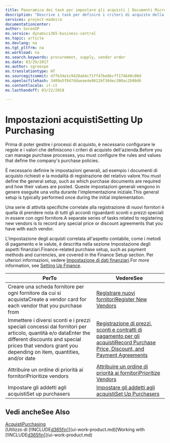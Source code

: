 ```yaml
---
title: Panoramica dei task per impostare gli acquisti | Documenti Microsoft
description: "Descrive i task per definire i criteri di acquisto della società e impostare i processi di acquisto."
services: project-madeira
documentationcenter: 
author: SorenGP
ms.service: dynamics365-business-central
ms.topic: article
ms.devlang: na
ms.tgt_pltfrm: na
ms.workload: na
ms.search.keywords: procurement, supply, vendor order
ms.date: 03/29/2017
ms.author: sgroespe
ms.translationtype: HT
ms.sourcegitcommit: d7fb34e1c9428a64c71ff47be8bcff174649c00d
ms.openlocfilehash: 3409a5f847ddaeae4e96126f364ec300ac2b90d6
ms.contentlocale: it-it
ms.lasthandoff: 03/22/2018

---
```

# <a name="setting-up-purchasing"></a><span data-ttu-id="09bfa-103">Impostazioni acquisti</span><span class="sxs-lookup"><span data-stu-id="09bfa-103">Setting Up Purchasing</span></span>
<span data-ttu-id="09bfa-104">Prima di poter gestire i processi di acquisto, è necessario configurare le regole e i valori che definiscono i criteri di acquisto dell'azienda.</span><span class="sxs-lookup"><span data-stu-id="09bfa-104">Before you can manage purchase processes, you must configure the rules and values that define the company's purchase policies.</span></span>

<span data-ttu-id="09bfa-105">È necessario definire le impostazioni generali, ad esempio i documenti di acquisto richiesti e la modalità di registrazione del relativo valore.</span><span class="sxs-lookup"><span data-stu-id="09bfa-105">You must define the general setup, such as which purchase documents are required and how their values are posted.</span></span> <span data-ttu-id="09bfa-106">Queste impostazioni generali vengono in genere eseguite una volta durante l'implementazione iniziale.</span><span class="sxs-lookup"><span data-stu-id="09bfa-106">This general setup is typically performed once during the initial implementation.</span></span>

<span data-ttu-id="09bfa-107">Una serie di attività specifiche correlate alla registrazione di nuovi fornitori è quella di prendere nota di tutti gli accordi riguardanti sconti o prezzi speciali in essere con ogni fornitore.</span><span class="sxs-lookup"><span data-stu-id="09bfa-107">A separate series of tasks related to registering new vendors is to record any special price or discount agreements that you have with each vendor.</span></span>

<span data-ttu-id="09bfa-108">L'impostazione degli acquisti correlata all'aspetto contabile, come i metodi di pagamento e le valute, è descritta nella sezione Impostazione degli aspetti finanziari.</span><span class="sxs-lookup"><span data-stu-id="09bfa-108">Finance-related purchase setup, such as payment methods and currencies, are covered in the Finance Setup section.</span></span> <span data-ttu-id="09bfa-109">Per ulteriori informazioni, vedere [Impostazione di dati finanziari](finance-setup-finance.md).</span><span class="sxs-lookup"><span data-stu-id="09bfa-109">For more information, see [Setting Up Finance](finance-setup-finance.md).</span></span>

| <span data-ttu-id="09bfa-110">Per</span><span class="sxs-lookup"><span data-stu-id="09bfa-110">To</span></span> | <span data-ttu-id="09bfa-111">Vedere</span><span class="sxs-lookup"><span data-stu-id="09bfa-111">See</span></span> |
| --- | --- |
| <span data-ttu-id="09bfa-112">Creare una scheda fornitore per ogni fornitore da cui si acquista</span><span class="sxs-lookup"><span data-stu-id="09bfa-112">Create a vendor card for each vendor that you purchase from</span></span>|[<span data-ttu-id="09bfa-113">Registrare nuovi fornitori</span><span class="sxs-lookup"><span data-stu-id="09bfa-113">Register New Vendors</span></span>](purchasing-how-register-new-vendors.md) |
| <span data-ttu-id="09bfa-114">Immettere i diversi sconti e i prezzi speciali concessi dai fornitori per articolo, quantità e/o data</span><span class="sxs-lookup"><span data-stu-id="09bfa-114">Enter the different discounts and special prices that vendors grant you depending on item, quantities, and/or date</span></span> |[<span data-ttu-id="09bfa-115">Registrazione di prezzi, sconti e contratti di pagamento per gli acquisti</span><span class="sxs-lookup"><span data-stu-id="09bfa-115">Record Purchase Price, Discount, and Payment Agreements</span></span>](purchasing-how-record-purchase-price-discount-payment-agreements.md) |
| <span data-ttu-id="09bfa-116">Attribuire un ordine di priorità ai fornitori</span><span class="sxs-lookup"><span data-stu-id="09bfa-116">Prioritize vendors</span></span> |[<span data-ttu-id="09bfa-117">Attribuire un ordine di priorità ai fornitori</span><span class="sxs-lookup"><span data-stu-id="09bfa-117">Prioritize Vendors</span></span>](purchasing-how-prioritize-vendors.md) |
| <span data-ttu-id="09bfa-118">Impostare gli addetti agli acquisti</span><span class="sxs-lookup"><span data-stu-id="09bfa-118">Set up purchasers</span></span> |[<span data-ttu-id="09bfa-119">Impostare gli addetti agli acquisti</span><span class="sxs-lookup"><span data-stu-id="09bfa-119">Set Up Purchasers</span></span>](purchasing-how-setup-purchasers.md) |

## <a name="see-also"></a><span data-ttu-id="09bfa-120">Vedi anche</span><span class="sxs-lookup"><span data-stu-id="09bfa-120">See Also</span></span>
[<span data-ttu-id="09bfa-121">Acquisti</span><span class="sxs-lookup"><span data-stu-id="09bfa-121">Purchasing</span></span>](purchasing-manage-purchasing.md)  
<span data-ttu-id="09bfa-122">[Utilizzo di [!INCLUDE[d365fin](includes/d365fin_md.md)]](ui-work-product.md)</span><span class="sxs-lookup"><span data-stu-id="09bfa-122">[Working with [!INCLUDE[d365fin](includes/d365fin_md.md)]](ui-work-product.md)</span></span>

